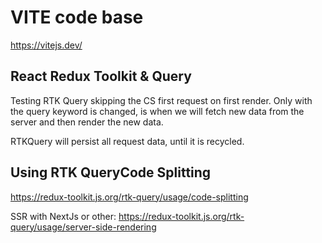 # VITE code base

https://vitejs.dev/

## React Redux Toolkit & Query

Testing RTK Query skipping the CS first request on first render.
Only with the query keyword is changed, is when we will fetch new data from the server and then render the new data.

RTKQuery will persist all request data, until it is recycled.

## Using RTK QueryCode Splitting

https://redux-toolkit.js.org/rtk-query/usage/code-splitting

SSR with NextJs or other: https://redux-toolkit.js.org/rtk-query/usage/server-side-rendering
